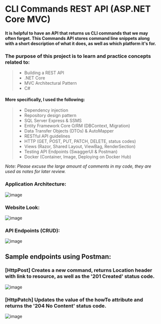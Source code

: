 # CLI Commands REST API (ASP.NET Core MVC)
#### It is helpful to have an API that returns us CLI commands that we may often forget. This Commands API stores command line snippets along with a short description of what it does, as well as which platform it's for.
### The purpose of this project is to learn and practice concepts related to:
> - Building a REST API
> - .NET Core
> - MVC Architectural Pattern
> - C#

#### More specifically, I used the following:
> - Dependency injection
> - Repository design pattern
> - SQL Server Express & SSMS
> - Entity Framework Core O/RM (DBContext, Migration)
> - Data Transfer Objects (DTOs) & AutoMapper
> - RESTful API guidelines
> - HTTP (GET, POST, PUT, PATCH, DELETE, status codes)
> - Views (Razor, Shared Layout, ViewBag, RenderSection)
> - Testing API Endpoints (SwaggerUI & Postman)
> - Docker (Container, Image, Deploying on Docker Hub)

*Note: Please excuse the large amount of comments in my code, they are used as notes for later review.*

### Application Architecture:

![image](https://github.com/user-attachments/assets/603d1a56-1fe4-4819-b2dd-f6f2d17b8cf8)

### Website Look:

![image](https://github.com/user-attachments/assets/e19bc97f-6e4c-4188-a2cd-4c8d8cffdaf7)

### API Endpoints (CRUD):

![image](https://github.com/user-attachments/assets/e7085ed5-3a03-4489-b774-02fb17bcd52a)

## Sample endpoints using Postman:

### [HttpPost] Creates a new command, returns Location header with link to resource, as well as the '201 Created' status code.

![image](https://github.com/user-attachments/assets/b5bbbec1-75d3-4841-a661-5ed8eacc4e9c)

### [HttpPatch] Updates the value of the howTo attribute and returns the '204 No Content' status code.

![image](https://github.com/user-attachments/assets/e83b1309-0017-46b7-b796-2599ca72360a)


